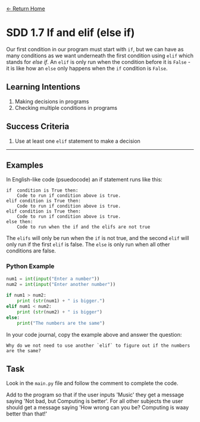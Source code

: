[<- Return Home](/index.md)
# SDD 1.7 If and elif (else if) 

Our first condition in our program must start with `if`, but we can have as many conditions as we want underneath the first condition using `elif` which stands for *else if*. An `elif` is only run when the condition before it is `False` - it is like how an `else` only happens when the `if` condition is `False`.

  ## Learning Intentions
  1. Making decisions in programs
  2. Checking multiple conditions in programs

## Success Criteria
1. Use at least one `elif` statement to make a decision

---
## Examples

In English-like code (psuedocode) an if statement runs like this:

```
if  condition is True then:
	Code to run if condition above is true. 
elif condition is True then: 
	Code to run if condition above is true.
elif condition is True then:
	Code to run if condition above is true.
else then:
	Code to run when the if and the elifs are not true
```
The `elifs` will only be run when the `if` is not true, and the second `elif` will only run if the first `elif` is false. The `else` is only run when all other conditions are false.

### Python Example

```python
num1 = int(input("Enter a number"))
num2 = int(input("Enter another number"))
 
if num1 > num2:
	print (str(num1) + " is bigger.")
elif num1 < num2:
	print (str(num2) + " is bigger")
else:
	print("The numbers are the same")
```
In your code journal, copy the example above and answer the question:

	Why do we not need to use another `elif` to figure out if the numbers are the same?

 ## Task
 Look in the `main.py` file and follow the comment to complete the code.

Add to the program so that if the user inputs 'Music' they get a message saying 'Not bad, but Computing is better'.  For all other subjects the user should get a message saying 'How wrong can you be? Computing is waay better than that!'